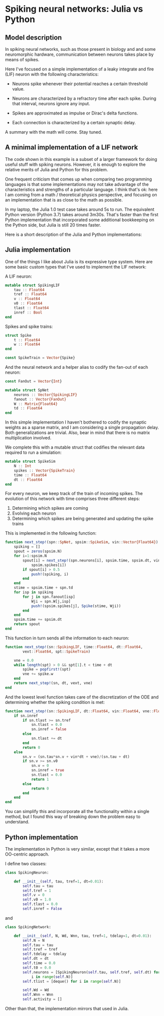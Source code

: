 
# Spiking neural networks: Julia vs Python

## Model description

In spiking neural networks, such as those present in biology and
and some neuromorphic hardware, communication between neurons takes
place by means of spikes.

Here I've focused on a simple implementation of a leaky integrate
and fire (LIF) neuron with the following characteristics:

- Neurons spike whenever their potential reaches a certain threshold
  value.

- Neurons are characterized by a refractory time after each spike. During
  that interval, neurons ignore any input.

- Spikes are approximated as impulse or Dirac's delta functions.

- Each connection is characterized by a certain synaptic delay.

A summary with the math will come. Stay tuned.


## A minimal implementation of a LIF network

The code shown in this example is a subset of a larger framework for
doing useful stuff with spiking neurons. However, it is
enough to explore the relative merits of Julia and Python for this
problem.

One frequent criticism that comes up when comparing two programming languages
is that some implementations may not take advantage of the characteristics and
strengths of a particular language. I think that's ok:
here I am coming from a math / theoretical
physics perspective, and focusing on an implementation
that is as close to the math as possible.

In my laptop, the Julia 1.0 test case takes around 5s
to run. The equivalent Python version (Python 3.7) takes around 3m30s. That's
faster than the first Python implementation that incorporated some additional
bookkeeping on the Python side, but Julia is still 20 times faster.

Here is a short description of the Julia and Python implementations:

## Julia implementation

One of the things I like about Julia is its expressive type system. Here
are some basic custom types that I've used to implement the LIF network:

A LIF neuron:

```julia
mutable struct SpikingLIF
    tau :: Float64
    tref :: Float64
    v :: Float64
    v0 :: Float64
    tlast :: Float64
    inref :: Bool
end
```
Spikes and spike trains:

```julia
struct Spike
    t :: Float64
    w :: Float64
end

const SpikeTrain = Vector{Spike}
```

And the neural network and a helper alias to codify the fan-out of
each neuron:

```julia
const FanOut = Vector{Int}

mutable struct SpNet
    neurons :: Vector{SpikingLIF}
    fanout :: Vector{FanOut}
    W :: Matrix{Float64}
    td :: Float64
end
```

In this simple implementation I haven't bothered to codify the synaptic
weights as a sparse matrix, and I am considering a single propagation delay.
Both generalizations are trivial. Also, bear in mind that
there is no matrix multiplication involved.

We complete this with a mutable struct that codifies the relevant data
required to run a simulation:

```julia
mutable struct SpikeSim
    N :: Int
    spikes :: Vector{SpikeTrain}
    time :: Float64
    dt :: Float64
end
```

For every neuron, we keep track of the train of incoming spikes. The evolution
of this network with time comprises three different steps:

1) Determining which spikes are coming
2) Evolving each neuron
3) Determining which spikes are being generated and updating the spike trains

This is implemented in the following function:

```julia
function next_step!(spn::SpNet, spsim::SpikeSim, vin::Vector{Float64})
    spiking = []
    spout = zeros(spsim.N)
    for i=1:spsim.N
        spout[i] = next_step!(spn.neurons[i], spsim.time, spsim.dt, vin[i],
            spsim.spikes[i])
        if spout[i] > 0.5
            push!(spiking, i)
        end
    end
    stime = spsim.time + spn.td
    for isp in spiking
        for j in spn.fanout[isp]
            Wji = spn.W[j,isp]
            push!(spsim.spikes[j], Spike(stime, Wji))
        end
    end
    spsim.time += spsim.dt
    return spout
end
```

This function in turn sends all the information to each neuron:

```julia
function next_step!(sn::SpikingLIF, time::Float64, dt::Float64,
        vext::Float64, spt::SpikeTrain)

    vne = 0.0
    while length(spt) > 0 && spt[1].t < time + dt
        spike = popfirst!(spt)
        vne += spike.w
    end
    return next_step!(sn, dt, vext, vne)
end
```

And the lowest level function takes care of the discretization of the ODE and
determining whether the spiking condition is met:

```julia
function next_step!(sn::SpikingLIF, dt::Float64, vin::Float64, vne::Float64)
    if sn.inref
        if sn.tlast >= sn.tref
            sn.tlast = 0.0
            sn.inref = false
        else
            sn.tlast += dt
        end
        return 0
    else
        sn.v = (sn.tau*sn.v + vin*dt + vne)/(sn.tau + dt)
        if sn.v >= sn.v0
            sn.v = 0
            sn.inref = true
            sn.tlast = 0.0
            return 1
        else
            return 0
        end
    end
end
```

You can simplify this and incorporate all the functionality within a single
method, but I found this way of breaking down the problem easy to understand.

## Python implementation

The implementation in Python is very similar, except that it takes a more
OO-centric approach.

I define two classes:

```python
class SpikingNeuron:

    def __init__(self, tau, tref=1, dt=0.01):
        self.tau = tau
        self.tref = 1
        self.v = 0
        self.v0 = 1.0
        self.tlast = 0.0
        self.inref = False
```

and

```python
class SpikingNetwork:

    def __init__(self, N, Wd, Wnn, tau, tref=1, tdelay=1, dt=0.01):
        self.N = N
        self.tau = tau
        self.tref = tref
        self.tdelay = tdelay
        self.dt = dt
        self.time = 0.0
        self.t0 = 0.0
        self.neurons = [SpikingNeuron(self.tau, self.tref, self.dt) for
            i in range(self.N)]
        self.tlist = [deque() for i in range(self.N)]

        self.Wd = Wd
        self.Wnn = Wnn
        self.activity = []
```

Other than that, the implementation mirrors that used in Julia.
